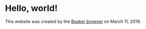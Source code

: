 <!-- index.md -->
<!-- this file is your homepage -->

# Hello, world!

This website was created by the [Beaker browser](dat://beakerbrowser.com) on March 11, 2019.

<!-- you should put your own content here! -->
<!-- Markdown Cheat Sheet: https://www.markdownguide.org/cheat-sheet -->
